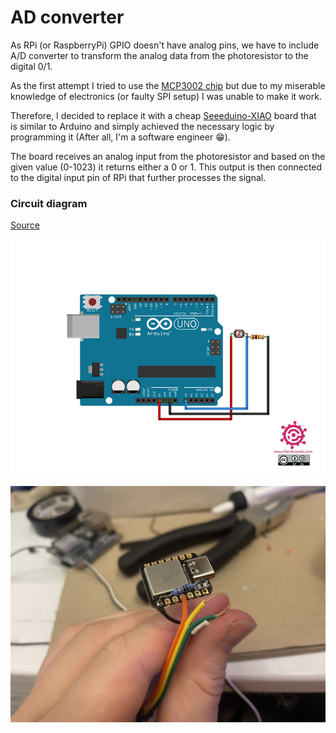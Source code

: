 # AD converter

As RPi (or RaspberryPi) GPIO doesn't have analog pins, we have to include A/D converter to transform the analog data from the photoresistor to the digital 0/1.

As the first attempt I tried to use the [MCP3002 chip](https://www.microchip.com/en-us/product/mcp3002) but due to my miserable knowledge of electronics (or faulty SPI setup) I was unable to make it work.

Therefore, I decided to replace it with a cheap [Seeeduino-XIAO](https://wiki.seeedstudio.com/Seeeduino-XIAO/) board that is similar to Arduino and simply achieved the necessary logic by programming it (After all, I'm a software engineer 😁).

The board receives an analog input from the photoresistor and based on the given value (0-1023) it returns either a 0 or 1. This output is then connected to the digital input pin of RPi that further processes the signal.

### Circuit diagram

[Source](https://electropeak.com/learn/interfacing-photoresistor-ldr-sensor-with-arduino/)

![GPIO Pinout](../assets/circuit.jpeg)


![Seeduino](../assets/seeduino.jpeg)
